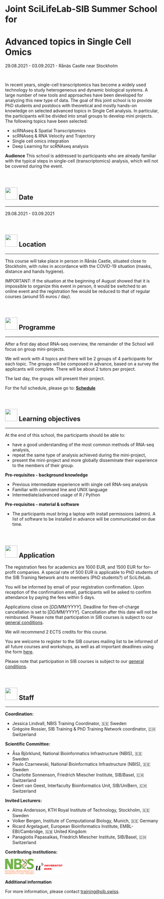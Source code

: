 # Joint SciLifeLab-SIB Summer School for
# Advanced topics in Single Cell Omics

29.08.2021 - 03.09.2021 - Rånäs Castle near Stockholm

<br/>

In recent years, single-cell transcriptomics has become a widely used technology to study heterogeneous and dynamic biological systems. A large number of new tools and approaches have been developed for analyzing this new type of data.
The goal of this joint school is to provide PhD students and postdocs with theoretical and mostly hands-on knowledge on selected advanced topics in Single Cell analysis. In particular, the participants will be divided into small groups to develop mini projects. The following topics have been selected:
- scRNAseq & Spatial Transcriptomics
- scRNAseq & RNA Velocity and Trajectory
- Single cell omics integration
- Deep Learning for scRNAseq analysis


**Audience**
This school is addressed to participants who are already familiar with the typical steps in single-cell (transcriptomics) analysis, which will not be covered during the event.

<br/>

## <img border="0" src="https://www.svgrepo.com/show/20800/event-date-and-time-symbol.svg" width="40" height="40"> Date

***

29.08.2021 - 03.09.2021

<br/>

## <img border="0" src="https://www.svgrepo.com/show/4199/placeholder-on-a-map.svg" width="40" height="40"> Location

***

This course will take place in person in Rånäs Castle, situated close to Stockholm, with rules in accordance with the COVID-19 situation (masks, distance and hands hygiene).

IMPORTANT: If the situation at the beginning of August showed that it is impossible to organize this event in person, it would be switched to an online event and the registration fee would be reduced to that of regular courses (around 55 euros / day).


<br/>

## <img border="0" src="https://www.svgrepo.com/show/158264/schedule.svg" width="40" height="40"> Programme

***

After a first day about RNA-seq overview, the remainder of the School will focus on group mini-projects.

We will work with 4 topics and there will be 2 groups of 4 participants for each topic. The groups will be composed in advance, based on a survey the applicants will complete. There will be about 2 tutors per project.

The last day, the groups will present their project.

For the full schedule, please go to: **[Schedule](schedule.md)**

<br/>

## <img border="0" src="https://www.svgrepo.com/show/410/list.svg" width="40" height="40"> Learning objectives

***

At the end of this school, the participants should be able to:
- have a good understanding of the most common methods of RNA-seq analysis,
- repeat the same type of analysis achieved during the mini-project,
- present the mini-project and more globally disseminate their experience to the members of their group.


**Pre-requisites - background knowledge**
- Previous intermediate experience with single cell RNA-seq analysis
- Familiar with command line and UNIX language
- Intermediate/advanced usage of R / Python

**Pre-requisites - material & software**
- The participants must bring a laptop with install permissions (admin). A list of software to be installed in advance will be communicated on due time.


<br/>


## <img border="0" src="https://www.svgrepo.com/show/3874/contact-form.svg" width="40" height="40"> Application

The registration fees for academics are 1000 EUR, and 1500 EUR for for-profit companies. A special rate of 500 EUR is applicable to PhD students of the SIB Training Network and to members (PhD students?) of SciLifeLab.

You will be informed by email of your registration confirmation. Upon reception of the confirmation email, participants will be asked to confirm attendance by paying the fees within 5 days.

Applications close on [*DD/MM/YYYY*]. Deadline for free-of-charge cancellation is set to [*DD/MM/YYYY*]. Cancellation after this date will not be reimbursed. Please note that participation in SIB courses is subject to our [general conditions](http://www.sib.swiss/training/terms-and-conditions).

We will recommend 2 ECTS credits for this course.

You are welcome to register to the SIB courses mailing list to be informed of all future courses and workshops, as well as all important deadlines using the form [here](https://lists.sib.swiss/mailman/listinfo/courses).

Please note that participation in SIB courses is subject to our [general conditions](http://www.sib.swiss/training/terms-and-conditions).


<br/>

## <img border="0" src="https://www.svgrepo.com/show/38706/group-of-people.svg" width="40" height="40"> Staff

***

**Coordination:**
- Jessica Lindvall, NBIS Training Coordinator, 🇸🇪 Sweden
- Grégoire Rossier, SIB Training & PhD Training Network coordinator, 🇨🇭 Switzerland

**Scientific Committee:**
- Åsa Björklund, National Bioinformatics Infrastructure (NBIS), 🇸🇪 Sweden
- Paulo Czarnewski, National Bioinformatics Infrastructure (NBIS), 🇸🇪 Sweden
- Charlotte Sonnenson, Friedrich Miescher Institute, SIB/Basel, 🇨🇭 Switzerland
- Geert van Geest, Interfaculty Bioinformatics Unit, SIB/UniBern, 🇨🇭 Switzerland

**Invited Lecturers:**
- Alma Andersson, KTH Royal Institute of Technology, Stockholm, 🇸🇪 Sweden
- Volker Bergen, Institute of Computational Biology, Munich, 🇩🇪 Germany
- Ricard Argelaguet, European Bioinformatics Institute, EMBL-EBI/Cambridge, 🇬🇧 United Kingdom
- Panagiotis Papasaikas, Friedrich Miescher Institute, SIB/Basel, 🇨🇭 Switzerland


**Contributing institutions:**

<img border="0" src="logos/nbis_logo.png" height="50">    
<img border="0" src="logos/unibern_logo.png" height="50">

<br/>

**Additional information**

For more information, please contact [training@sib.swiss](mailto://training@sib.swiss).

<br/>

<br/>
